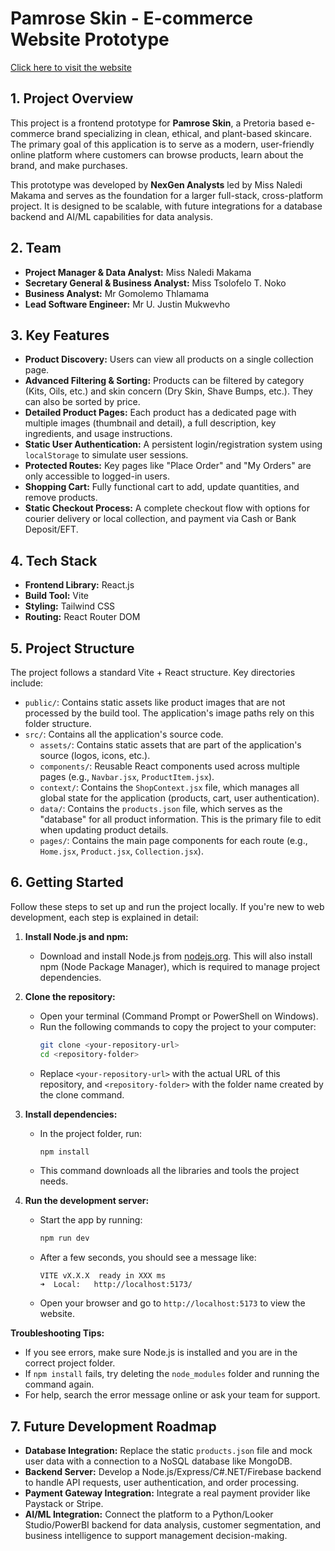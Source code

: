 # Pamrose Skin - E-commerce Website Prototype

[Click here to visit the website](https://nexgen-analysts.github.io/Pamrose-Skin-Web/)

## 1. Project Overview

This project is a frontend prototype for **Pamrose Skin**, a Pretoria based e-commerce brand specializing in clean, ethical, and plant-based skincare. The primary goal of this application is to serve as a modern, user-friendly online platform where customers can browse products, learn about the brand, and make purchases.

This prototype was developed by **NexGen Analysts** led by Miss Naledi Makama and serves as the foundation for a larger full-stack, cross-platform project. It is designed to be scalable, with future integrations for a database backend and AI/ML capabilities for data analysis.

## 2. Team

- **Project Manager & Data Analyst:** Miss Naledi Makama
- **Secretary General & Business Analyst:** Miss Tsolofelo T. Noko
- **Business Analyst:** Mr Gomolemo Thlamama
- **Lead Software Engineer:** Mr U. Justin Mukwevho

## 3. Key Features

- **Product Discovery:** Users can view all products on a single collection page.
- **Advanced Filtering & Sorting:** Products can be filtered by category (Kits, Oils, etc.) and skin concern (Dry Skin, Shave Bumps, etc.). They can also be sorted by price.
- **Detailed Product Pages:** Each product has a dedicated page with multiple images (thumbnail and detail), a full description, key ingredients, and usage instructions.
- **Static User Authentication:** A persistent login/registration system using `localStorage` to simulate user sessions.
- **Protected Routes:** Key pages like "Place Order" and "My Orders" are only accessible to logged-in users.
- **Shopping Cart:** Fully functional cart to add, update quantities, and remove products.
- **Static Checkout Process:** A complete checkout flow with options for courier delivery or local collection, and payment via Cash or Bank Deposit/EFT.

## 4. Tech Stack

- **Frontend Library:** React.js
- **Build Tool:** Vite
- **Styling:** Tailwind CSS
- **Routing:** React Router DOM

## 5. Project Structure

The project follows a standard Vite + React structure. Key directories include:

-   `public/`: Contains static assets like product images that are not processed by the build tool. The application's image paths rely on this folder structure.
-   `src/`: Contains all the application's source code.
    -   `assets/`: Contains static assets that are part of the application's source (logos, icons, etc.).
    -   `components/`: Reusable React components used across multiple pages (e.g., `Navbar.jsx`, `ProductItem.jsx`).
    -   `context/`: Contains the `ShopContext.jsx` file, which manages all global state for the application (products, cart, user authentication).
    -   `data/`: Contains the `products.json` file, which serves as the "database" for all product information. This is the primary file to edit when updating product details.
    -   `pages/`: Contains the main page components for each route (e.g., `Home.jsx`, `Product.jsx`, `Collection.jsx`).

## 6. Getting Started

Follow these steps to set up and run the project locally. If you're new to web development, each step is explained in detail:

1. **Install Node.js and npm:**
   - Download and install Node.js from [nodejs.org](https://nodejs.org/). This will also install npm (Node Package Manager), which is required to manage project dependencies.

2. **Clone the repository:**
   - Open your terminal (Command Prompt or PowerShell on Windows).
   - Run the following commands to copy the project to your computer:
     ```bash
     git clone <your-repository-url>
     cd <repository-folder>
     ```
   - Replace `<your-repository-url>` with the actual URL of this repository, and `<repository-folder>` with the folder name created by the clone command.

3. **Install dependencies:**
   - In the project folder, run:
     ```bash
     npm install
     ```
   - This command downloads all the libraries and tools the project needs.

4. **Run the development server:**
   - Start the app by running:
     ```bash
     npm run dev
     ```
   - After a few seconds, you should see a message like:
     ```
     VITE vX.X.X  ready in XXX ms
     ➜  Local:   http://localhost:5173/
     ```
   - Open your browser and go to `http://localhost:5173` to view the website.

**Troubleshooting Tips:**
- If you see errors, make sure Node.js is installed and you are in the correct project folder.
- If `npm install` fails, try deleting the `node_modules` folder and running the command again.
- For help, search the error message online or ask your team for support.

## 7. Future Development Roadmap

-   **Database Integration:** Replace the static `products.json` file and mock user data with a connection to a NoSQL database like MongoDB.
-   **Backend Server:** Develop a Node.js/Express/C#.NET/Firebase backend to handle API requests, user authentication, and order processing.
-   **Payment Gateway Integration:** Integrate a real payment provider like Paystack or Stripe.
-   **AI/ML Integration:** Connect the platform to a Python/Looker Studio/PowerBI backend for data analysis, customer segmentation, and business intelligence to support management decision-making.
